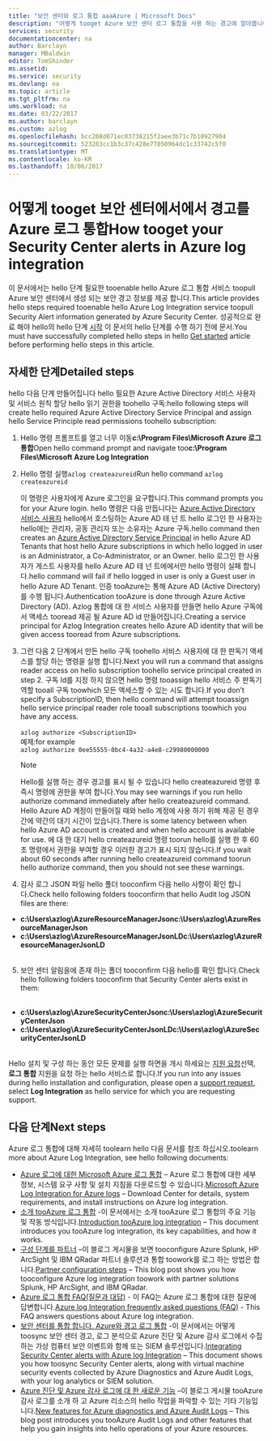 ```yaml
---
title: "보안 센터와 로그 통합 aaaAzure | Microsoft Docs"
description: "어떻게 tooget Azure 보안 센터 로그 통합을 사용 하는 경고에 알아봅니다"
services: security
documentationcenter: na
author: Barclayn
manager: MBaldwin
editor: TomShinder
ms.assetid: 
ms.service: security
ms.devlang: na
ms.topic: article
ms.tgt_pltfrm: na
ums.workload: na
ms.date: 03/22/2017
ms.author: barclayn
ms.custom: azlog
ms.openlocfilehash: bcc208d071ec03738215f2aee3b71c7b10927904
ms.sourcegitcommit: 523283cc1b3c37c428e77850964dc1c33742c5f0
ms.translationtype: MT
ms.contentlocale: ko-KR
ms.lasthandoff: 10/06/2017
---
```

# <a name="how-tooget-your-security-center-alerts-in-azure-log-integration"></a><span data-ttu-id="554b6-103">어떻게 tooget 보안 센터에서에서 경고를 Azure 로그 통합</span><span class="sxs-lookup"><span data-stu-id="554b6-103">How tooget your Security Center alerts in Azure log integration</span></span>
<span data-ttu-id="554b6-104">이 문서에서는 hello 단계 필요한 tooenable hello Azure 로그 통합 서비스 toopull Azure 보안 센터에서 생성 되는 보안 경고 정보를 제공 합니다.</span><span class="sxs-lookup"><span data-stu-id="554b6-104">This article provides hello steps required tooenable hello Azure Log Integration service toopull Security Alert information generated by Azure Security Center.</span></span> <span data-ttu-id="554b6-105">성공적으로 완료 해야 hello의 hello 단계 [시작](security-azure-log-integration-get-started.md) 이 문서의 hello 단계를 수행 하기 전에 문서.</span><span class="sxs-lookup"><span data-stu-id="554b6-105">You must have successfully completed hello steps in hello  [Get started](security-azure-log-integration-get-started.md) article before performing hello steps in this article.</span></span>

## <a name="detailed-steps"></a><span data-ttu-id="554b6-106">자세한 단계</span><span class="sxs-lookup"><span data-stu-id="554b6-106">Detailed steps</span></span>
<span data-ttu-id="554b6-107">hello 다음 단계 만들어집니다 hello 필요한 Azure Active Directory 서비스 사용자 및 서비스 원칙 할당 hello 읽기 권한을 toohello 구독:</span><span class="sxs-lookup"><span data-stu-id="554b6-107">hello following steps will create hello required Azure Active Directory Service Principal and assign hello Service Principle read permissions toohello subscription:</span></span>
1. <span data-ttu-id="554b6-108">Hello 명령 프롬프트를 열고 너무 이동**c:\Program Files\Microsoft Azure 로그 통합**</span><span class="sxs-lookup"><span data-stu-id="554b6-108">Open hello command prompt and navigate too**c:\Program Files\Microsoft Azure Log Integration**</span></span>
2. <span data-ttu-id="554b6-109">Hello 명령 실행``azlog createazureid``</span><span class="sxs-lookup"><span data-stu-id="554b6-109">Run hello command ``azlog createazureid``</span></span>

    <span data-ttu-id="554b6-110">이 명령은 사용자에게 Azure 로그인을 요구합니다.</span><span class="sxs-lookup"><span data-stu-id="554b6-110">This command prompts you for your Azure login.</span></span> <span data-ttu-id="554b6-111">hello 명령은 다음 만듭니다는 [Azure Active Directory 서비스 사용자](../active-directory/develop/active-directory-application-objects.md) hello에서 호스팅하는 Azure AD 테 넌 트 hello 로그인 한 사용자는 hello에는 관리자, 공동 관리자 또는 소유자는 Azure 구독.</span><span class="sxs-lookup"><span data-stu-id="554b6-111">hello command then creates an [Azure Active Directory Service Principal](../active-directory/develop/active-directory-application-objects.md) in hello Azure AD Tenants that host hello Azure subscriptions in which hello logged in user is an Administrator, a Co-Administrator, or an Owner.</span></span> <span data-ttu-id="554b6-112">hello 로그인 한 사용자가 게스트 사용자를 hello Azure AD 테 넌 트에에서만 hello 명령이 실패 합니다.</span><span class="sxs-lookup"><span data-stu-id="554b6-112">hello command will fail if hello logged in user is only a Guest user in hello Azure AD Tenant.</span></span> <span data-ttu-id="554b6-113">인증 tooAzure는 통해 Azure AD (Active Directory)를 수행 됩니다.</span><span class="sxs-lookup"><span data-stu-id="554b6-113">Authentication tooAzure is done through Azure Active Directory (AD).</span></span> <span data-ttu-id="554b6-114">Azlog 통합에 대 한 서비스 사용자를 만들면 hello Azure 구독에서 액세스 tooread 제공 될 Azure AD id 만들어집니다.</span><span class="sxs-lookup"><span data-stu-id="554b6-114">Creating a service principal for Azlog Integration creates hello Azure AD identity that will be given access tooread from Azure subscriptions.</span></span>

2. <span data-ttu-id="554b6-115">그런 다음 2 단계에서 만든 hello 구독 toohello 서비스 사용자에 대 한 판독기 액세스를 할당 하는 명령을 실행 합니다.</span><span class="sxs-lookup"><span data-stu-id="554b6-115">Next you will run a command that assigns reader access on hello subscription toohello service principal created in step 2.</span></span> <span data-ttu-id="554b6-116">구독 Id를 지정 하지 않으면 hello 명령 tooassign hello 서비스 주 판독기 역할 tooall 구독 toowhich 모든 액세스할 수 있는 시도 합니다.</span><span class="sxs-lookup"><span data-stu-id="554b6-116">If you don’t specify a SubscriptionID, then hello command will attempt tooassign hello service principal reader role tooall subscriptions toowhich you have any access.</span></span> </br></br>
``azlog authorize <SubscriptionID>`` </br> <span data-ttu-id="554b6-117">예제:</span><span class="sxs-lookup"><span data-stu-id="554b6-117">for example</span></span> </br>
``azlog authorize 0ee55555-0bc4-4a32-a4e8-c29980000000``

    >[!NOTE]
    <span data-ttu-id="554b6-118">Hello를 실행 하는 경우 경고를 표시 될 수 있습니다 hello createazureid 명령 후 즉시 명령에 권한을 부여 합니다.</span><span class="sxs-lookup"><span data-stu-id="554b6-118">You may see warnings if you run hello authorize command immediately after hello createazureid command.</span></span> <span data-ttu-id="554b6-119">Hello Azure AD 계정이 만들어질 때와 hello 계정에 사용 하기 위해 제공 된 경우 간에 약간의 대기 시간이 있습니다.</span><span class="sxs-lookup"><span data-stu-id="554b6-119">There is some latency between when hello Azure AD account is created and when hello account is available for use.</span></span> <span data-ttu-id="554b6-120">에 대 한 대기 hello createazureid 명령 toorun hello를 실행 한 후 60 초 명령에서 권한을 부여할 경우 이러한 경고가 표시 되지 않습니다.</span><span class="sxs-lookup"><span data-stu-id="554b6-120">If you wait about 60 seconds after running hello createazureid command toorun hello authorize command, then you should not see these warnings.</span></span>

4. <span data-ttu-id="554b6-121">감사 로그 JSON 파일 hello 폴더 tooconfirm 다음 hello 사항이 확인 합니다.</span><span class="sxs-lookup"><span data-stu-id="554b6-121">Check hello following folders tooconfirm that hello Audit log JSON files are there:</span></span>
 * <span data-ttu-id="554b6-122">**c:\Users\azlog\AzureResourceManagerJson**</span><span class="sxs-lookup"><span data-stu-id="554b6-122">**c:\Users\azlog\AzureResourceManagerJson**</span></span>
 * <span data-ttu-id="554b6-123">**c:\Users\azlog\AzureResourceManagerJsonLD**</span><span class="sxs-lookup"><span data-stu-id="554b6-123">**c:\Users\azlog\AzureResourceManagerJsonLD**</span></span> </br></br>
5. <span data-ttu-id="554b6-124">보안 센터 알림을에 존재 하는 폴더 tooconfirm 다음 hello를 확인 합니다.</span><span class="sxs-lookup"><span data-stu-id="554b6-124">Check hello following folders tooconfirm that Security Center alerts exist in them:</span></span></br></br>
 * <span data-ttu-id="554b6-125">**c:\Users\azlog\AzureSecurityCenterJson**</span><span class="sxs-lookup"><span data-stu-id="554b6-125">**c:\Users\azlog\AzureSecurityCenterJson**</span></span>
 * <span data-ttu-id="554b6-126">**c:\Users\azlog\AzureSecurityCenterJsonLD**</span><span class="sxs-lookup"><span data-stu-id="554b6-126">**c:\Users\azlog\AzureSecurityCenterJsonLD**</span></span> </br></br>

<span data-ttu-id="554b6-127">Hello 설치 및 구성 하는 동안 모든 문제를 실행 하면을 개시 하세요는 [지원 요청](/azure-supportability/how-to-create-azure-support-request.md)선택, **로그 통합** 지원을 요청 하는 hello 서비스로 합니다.</span><span class="sxs-lookup"><span data-stu-id="554b6-127">If you run into any issues during hello installation and configuration, please open a [support request](/azure-supportability/how-to-create-azure-support-request.md), select **Log Integration** as hello service for which you are requesting support.</span></span>

## <a name="next-steps"></a><span data-ttu-id="554b6-128">다음 단계</span><span class="sxs-lookup"><span data-stu-id="554b6-128">Next steps</span></span>
<span data-ttu-id="554b6-129">Azure 로그 통합에 대해 자세히 toolearn hello 다음 문서를 참조 하십시오.</span><span class="sxs-lookup"><span data-stu-id="554b6-129">toolearn more about Azure Log Integration, see hello following documents:</span></span>

* <span data-ttu-id="554b6-130">[Azure 로그에 대한 Microsoft Azure 로그 통합](https://www.microsoft.com/download/details.aspx?id=53324) – Azure 로그 통합에 대한 세부 정보, 시스템 요구 사항 및 설치 지침을 다운로드할 수 있습니다.</span><span class="sxs-lookup"><span data-stu-id="554b6-130">[Microsoft Azure Log Integration for Azure logs](https://www.microsoft.com/download/details.aspx?id=53324) – Download Center for details, system requirements, and install instructions on Azure log integration.</span></span>
* <span data-ttu-id="554b6-131">[소개 tooAzure 로그 통합](security-azure-log-integration-overview.md) -이 문서에서는 소개 tooAzure 로그 통합의 주요 기능 및 작동 방식입니다.</span><span class="sxs-lookup"><span data-stu-id="554b6-131">[Introduction tooAzure log integration](security-azure-log-integration-overview.md) – This document introduces you tooAzure log integration, its key capabilities, and how it works.</span></span>
* <span data-ttu-id="554b6-132">[구성 단계를 파트너](https://blogs.msdn.microsoft.com/azuresecurity/2016/08/23/azure-log-siem-configuration-steps/) –이 블로그 게시물을 보면 tooconfigure Azure Splunk, HP ArcSight 및 IBM QRadar 파트너 솔루션과 통합 toowork를 로그 하는 방법은 합니다.</span><span class="sxs-lookup"><span data-stu-id="554b6-132">[Partner configuration steps](https://blogs.msdn.microsoft.com/azuresecurity/2016/08/23/azure-log-siem-configuration-steps/) – This blog post shows you how tooconfigure Azure log integration toowork with partner solutions Splunk, HP ArcSight, and IBM QRadar.</span></span>
* <span data-ttu-id="554b6-133">[Azure 로그 통합 FAQ(질문과 대답)](security-azure-log-integration-faq.md) - 이 FAQ는 Azure 로그 통합에 대한 질문에 답변합니다.</span><span class="sxs-lookup"><span data-stu-id="554b6-133">[Azure log Integration frequently asked questions (FAQ)](security-azure-log-integration-faq.md) - This FAQ answers questions about Azure log integration.</span></span>
* <span data-ttu-id="554b6-134">[보안 센터를 통합 합니다. Azure와 경고 로그 통합](../security-center/security-center-integrating-alerts-with-log-integration.md) -이 문서에서는 어떻게 toosync 보안 센터 경고, 로그 분석으로 Azure 진단 및 Azure 감사 로그에서 수집 하는 가상 컴퓨터 보안 이벤트와 함께 또는 SIEM 솔루션입니다.</span><span class="sxs-lookup"><span data-stu-id="554b6-134">[Integrating Security Center alerts with Azure log Integration](../security-center/security-center-integrating-alerts-with-log-integration.md) – This document shows you how toosync Security Center alerts, along with virtual machine security events collected by Azure Diagnostics and Azure Audit Logs, with your log analytics or SIEM solution.</span></span>
* <span data-ttu-id="554b6-135">[Azure 진단 및 Azure 감사 로그에 대 한 새로운 기능](https://azure.microsoft.com/blog/new-features-for-azure-diagnostics-and-azure-audit-logs/) –이 블로그 게시물 tooAzure 감사 로그를 소개 하 고 Azure 리소스의 hello 작업을 파악할 수 있는 기타 기능입니다.</span><span class="sxs-lookup"><span data-stu-id="554b6-135">[New features for Azure diagnostics and Azure Audit Logs](https://azure.microsoft.com/blog/new-features-for-azure-diagnostics-and-azure-audit-logs/) – This blog post introduces you tooAzure Audit Logs and other features that help you gain insights into hello operations of your Azure resources.</span></span>
